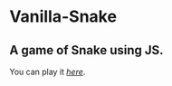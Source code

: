 # Vanilla-Snake
## A game of Snake using JS.
You can play it <em>[here](https://sh1k44r.github.io/Vanilla-Snake/)</em>.
